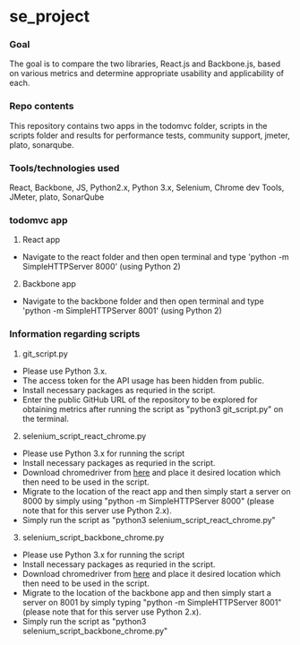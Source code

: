 # se_project

### Goal
The goal is to compare the two libraries, React.js and Backbone.js, based on various metrics and determine appropriate usability and applicability of each.

### Repo contents
This repository contains two apps in the todomvc folder, scripts in the scripts folder and results for performance tests, community support, jmeter, plato, sonarqube.


### Tools/technologies used
 
 React, Backbone, JS, Python2.x, Python 3.x, Selenium, Chrome dev Tools, JMeter, plato, SonarQube

### todomvc app
1. React app
  - Navigate to the react folder and then open terminal and type 'python -m SimpleHTTPServer 8000' (using Python 2)
2. Backbone app
  - Navigate to the backbone folder and then open terminal and type  'python -m SimpleHTTPServer 8001' (using Python 2)
  
### Information regarding scripts
1. git_script.py
  - Please use Python 3.x.
  - The access token for the API usage has been hidden from public.
  - Install necessary packages as requried in the script.
  - Enter the public GitHub URL of the repository to be explored for obtaining metrics after running the script as "python3 git_script.py" on the terminal.
2. selenium_script_react_chrome.py
  - Please use Python 3.x for running the script
  - Install necessary packages as requried in the script.
  - Download chromedriver from [here](https://sites.google.com/a/chromium.org/chromedriver/downloads) and place it desired location which then need to be used in the script.
  - Migrate to the location of the react app and then simply start a server on 8000 by simply using "python -m SimpleHTTPServer 8000" (please note that for this server use Python 2.x).
  - Simply run the script as "python3 selenium_script_react_chrome.py"
3. selenium_script_backbone_chrome.py
  - Please use Python 3.x for running the script
  - Install necessary packages as requried in the script.
  - Download chromedriver from [here](https://sites.google.com/a/chromium.org/chromedriver/downloads) and place it desired location which then need to be used in the script.
  - Migrate to the location of the backbone app and then simply start a server on 8001 by simply typing "python -m SimpleHTTPServer 8001" (please note that for this server use Python 2.x).
  - Simply run the script as "python3 selenium_script_backbone_chrome.py"

